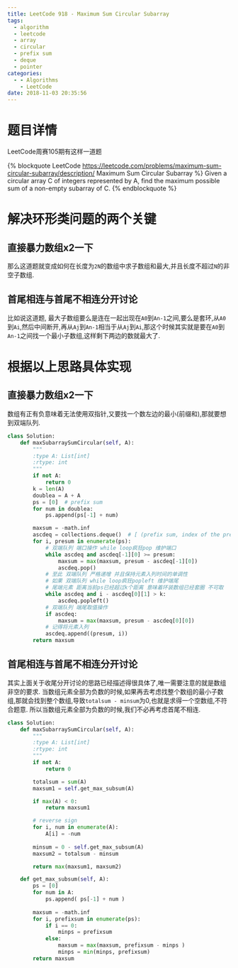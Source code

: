 ```yaml
---
title: LeetCode 918 - Maximum Sum Circular Subarray
tags:
  - algorithm
  - leetcode
  - array
  - circular
  - prefix sum
  - deque
  - pointer
categories:
  - - Algorithms
    - LeetCode
date: 2018-11-03 20:35:56
---
```


# 题目详情

LeetCode周赛105期有这样一道题

{% blockquote LeetCode https://leetcode.com/problems/maximum-sum-circular-subarray/description/ Maximum Sum Circular Subarray %}
Given a circular array C of integers represented by A, find the maximum possible sum of a non-empty subarray of C.
{% endblockquote %}

# 解决环形类问题的两个关键  

## 直接暴力数组x2一下  

那么这道题就变成如何在长度为`2N`的数组中求子数组和最大,并且长度不超过`N`的非空子数组.

## 首尾相连与首尾不相连分开讨论  

比如说这道题, 最大子数组要么是连在一起出现在`A0`到`An-1`之间,要么是套环,从`A0`到`Ai`,然后中间断开,再从`Aj`到`An-1`相当于从`Aj`到`Ai`,那这个时候其实就是要在`A0`到`An-1`之间找一个最小子数组,这样剩下两边的数就最大了.

# 根据以上思路具体实现

## 直接暴力数组x2一下

数组有正有负意味着无法使用双指针,又要找一个数左边的最小(前缀和),那就要想到双端队列.

```python
class Solution:
    def maxSubarraySumCircular(self, A):
        """
        :type A: List[int]
        :rtype: int
        """
        if not A:
            return 0
        k = len(A)
        doublea = A + A
        ps = [0]  # prefix sum
        for num in doublea:
            ps.append(ps[-1] + num)

        maxsum = -math.inf
        ascdeq = collections.deque()  # [ (prefix sum, index of the prefix sum) ]
        for i, presum in enumerate(ps):
            # 双端队列 端口操作 while loop疯狂pop 维护端口
            while ascdeq and ascdeq[-1][0] >= presum:
                maxsum = max(maxsum, presum - ascdeq[-1][0])
                ascdeq.pop()
            # 至此 双端队列 严格递增 并且保持元素入列时间的单调性
            # 如果 双端队列 while loop疯狂popleft 维护端尾
            # 尾端元素 距离当前ps已经超过k个距离 意味着环装数组已经套圈 不可取
            while ascdeq and i - ascdeq[0][1] > k:
                ascdeq.popleft()
            # 双端队列 端尾取值操作
            if ascdeq:
                maxsum = max(maxsum, presum - ascdeq[0][0])
            # 记得将元素入列
            ascdeq.append((presum, i))
        return maxsum
```

## 首尾相连与首尾不相连分开讨论

其实上面关于收尾分开讨论的思路已经描述得很具体了,唯一需要注意的就是数组非空的要求. 当数组元素全部为负数的时候,如果再去考虑找整个数组的最小子数组,那就会找到整个数组,导致`totalsum - minsum`为0,也就是求得一个空数组,不符合题意. 所以当数组元素全部为负数的时候,我们不必再考虑首尾不相连.

```python
class Solution:
    def maxSubarraySumCircular(self, A):
        """
        :type A: List[int]
        :rtype: int
        """
        if not A:
            return 0

        totalsum = sum(A)
        maxsum1 = self.get_max_subsum(A)

        if max(A) < 0:
            return maxsum1

        # reverse sign
        for i, num in enumerate(A):
            A[i] = -num 
        
        minsum = 0 - self.get_max_subsum(A)
        maxsum2 = totalsum - minsum

        return max(maxsum1, maxsum2)

    def get_max_subsum(self, A):
        ps = [0]
        for num in A:
            ps.append( ps[-1] + num )
        
        maxsum = -math.inf
        for i, prefixsum in enumerate(ps):
            if i == 0:
                minps = prefixsum
            else:
                maxsum = max(maxsum, prefixsum - minps )
                minps = min(minps, prefixsum)
        return maxsum
```
